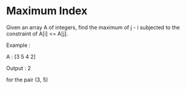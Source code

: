# Maximum Index

Given an array A of integers, find the maximum of j - i subjected to the constraint of A[i] <= A[j].

Example :

A : [3 5 4 2]

Output : 2

for the pair (3, 5)
